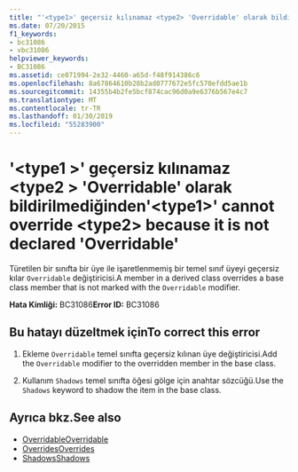```yaml
---
title: "'<type1>' geçersiz kılınamaz <type2> 'Overridable' olarak bildirilmediğinden"
ms.date: 07/20/2015
f1_keywords:
- bc31086
- vbc31086
helpviewer_keywords:
- BC31086
ms.assetid: ce071994-2e32-4460-a65d-f48f914386c6
ms.openlocfilehash: 8a67864610b28b2ad0777672e5fc570efdd5ae1b
ms.sourcegitcommit: 14355b4b2fe5bcf874cac96d0a9e6376b567e4c7
ms.translationtype: MT
ms.contentlocale: tr-TR
ms.lasthandoff: 01/30/2019
ms.locfileid: "55283900"
---
```

# <a name="type1-cannot-override-type2-because-it-is-not-declared-overridable"></a><span data-ttu-id="b6d58-102">'\<type1 >' geçersiz kılınamaz \<type2 > 'Overridable' olarak bildirilmediğinden</span><span class="sxs-lookup"><span data-stu-id="b6d58-102">'\<type1>' cannot override \<type2> because it is not declared 'Overridable'</span></span>
<span data-ttu-id="b6d58-103">Türetilen bir sınıfta bir üye ile işaretlenmemiş bir temel sınıf üyeyi geçersiz kılar `Overridable` değiştiricisi.</span><span class="sxs-lookup"><span data-stu-id="b6d58-103">A member in a derived class overrides a base class member that is not marked with the `Overridable` modifier.</span></span>  
  
 <span data-ttu-id="b6d58-104">**Hata Kimliği:** BC31086</span><span class="sxs-lookup"><span data-stu-id="b6d58-104">**Error ID:** BC31086</span></span>  
  
## <a name="to-correct-this-error"></a><span data-ttu-id="b6d58-105">Bu hatayı düzeltmek için</span><span class="sxs-lookup"><span data-stu-id="b6d58-105">To correct this error</span></span>  
  
1.  <span data-ttu-id="b6d58-106">Ekleme `Overridable` temel sınıfta geçersiz kılınan üye değiştiricisi.</span><span class="sxs-lookup"><span data-stu-id="b6d58-106">Add the `Overridable` modifier to the overridden member in the base class.</span></span>  
  
2.  <span data-ttu-id="b6d58-107">Kullanım `Shadows` temel sınıfta öğesi gölge için anahtar sözcüğü.</span><span class="sxs-lookup"><span data-stu-id="b6d58-107">Use the `Shadows` keyword to shadow the item in the base class.</span></span>  
  
## <a name="see-also"></a><span data-ttu-id="b6d58-108">Ayrıca bkz.</span><span class="sxs-lookup"><span data-stu-id="b6d58-108">See also</span></span>
- [<span data-ttu-id="b6d58-109">Overridable</span><span class="sxs-lookup"><span data-stu-id="b6d58-109">Overridable</span></span>](../../visual-basic/language-reference/modifiers/overridable.md)
- [<span data-ttu-id="b6d58-110">Overrides</span><span class="sxs-lookup"><span data-stu-id="b6d58-110">Overrides</span></span>](../../visual-basic/language-reference/modifiers/overrides.md)
- [<span data-ttu-id="b6d58-111">Shadows</span><span class="sxs-lookup"><span data-stu-id="b6d58-111">Shadows</span></span>](../../visual-basic/language-reference/modifiers/shadows.md)
